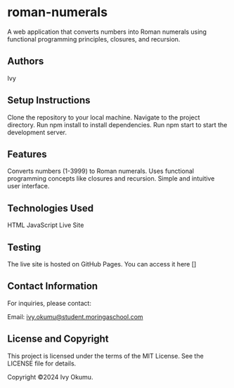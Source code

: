 # roman-numerals
A web application that converts numbers into Roman numerals using functional programming principles, closures, and recursion.


## Authors
Ivy

## Setup Instructions
Clone the repository to your local machine.
Navigate to the project directory.
Run npm install to install dependencies.
Run npm start to start the development server.

## Features

Converts numbers (1-3999) to Roman numerals.
Uses functional programming concepts like closures and recursion.
Simple and intuitive user interface.

## Technologies Used
HTML
JavaScript
Live Site


## Testing



The live site is hosted on GitHub Pages. You can access it here []

## Contact Information
For inquiries, please contact:

Email: ivy.okumu@student.moringaschool.com

## License and Copyright
This project is licensed under the terms of the MIT License. See the LICENSE file for details.

Copyright ©2024 Ivy Okumu.

